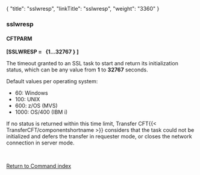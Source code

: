 {
    "title": "sslwresp",
    "linkTitle": "sslwresp",
    "weight": "3360"
}<span id="sslwresp"></span>

### sslwresp

#### CFTPARM

****\[SSLWRESP =   {1...32767
} \]****

The timeout granted to an SSL task to start and return
its initialization status, which can be any
value from ****1**** to ****32767**** seconds.

Default values per operating system:

- 60: Windows
- 100: UNIX
- 600: z/OS (MVS)
- 1000: OS/400 (IBM i)

If no status is returned within this time limit, Transfer CFT{{< TransferCFT/componentshortname  >}} considers
that the task could not be initialized and defers the transfer in requester
mode, or closes the network connection in server mode.

 

[Return to Command index](../../)
